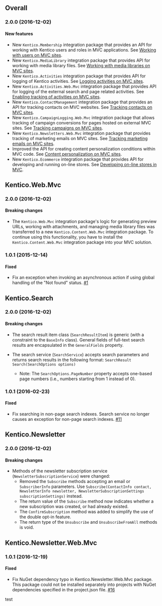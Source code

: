 ## Overall

### 2.0.0 (2016-12-02)

#### New features

* New `Kentico.Membership` integration package that provides an API for working with Kentico users and roles in MVC applications. See [Working with users on MVC sites](https://docs.kentico.com/x/Ph6zAw).
* New `Kentico.MediaLibrary` integration package that provides API for working with media library files. See [Working with media libraries on MVC sites](https://docs.kentico.com/x/EYD5Aw).
* New `Kentico.Activities` integration package that provides API for logging of Kentico activities. See [Logging activities on MVC sites](https://docs.kentico.com/x/foDFAw).
* New `Kentico.Activities.Web.Mvc` integration package that provides API for logging of the external search and page related activities. See [Enabling tracking of activities on MVC sites](https://docs.kentico.com/x/qYLeAw).
* New `Kentico.ContactManagement` integration package that provides an API for tracking contacts on MVC websites. See [Tracking contacts on MVC sites](https://docs.kentico.com/x/ygG9Aw).
* New `Kentico.CampaignLogging.Web.Mvc` integration package that allows tracking of campaign conversions for pages hosted on external MVC sites. See [Tracking campaigns on MVC sites](https://docs.kentico.com/x/TqDlAw).
* New `Kentico.Newsletters.Web.Mvc` integration package that provides tracking of marketing emails on MVC sites. See [Tracking marketing emails on MVC sites](https://docs.kentico.com/x/P4PeAw).
* Improved the API for creating content personalization conditions within MVC code. See [Content personalization on MVC sites](https://docs.kentico.com/x/86HlAw).
* New `Kentico.Ecommerce` integration package that provides API for developing and running on-line stores. See [Developing on-line stores in MVC](https://docs.kentico.com/x/-RyzAw).


## Kentico.Web.Mvc

### 2.0.0 (2016-12-02)

#### Breaking changes

* The `Kentico.Web.Mvc` integration package's logic for generating preview URLs, working with attachments, and managing media library files was transferred to a new `Kentico.Content.Web.Mvc` integration package. To continue using this functionality, you have to install the `Kentico.Content.Web.Mvc` integration package into your MVC solution.

### 1.0.1 (2015-12-14)

#### Fixed

- Fix an exception when invoking an asynchronous action if using global handling of the "Not found" status.
[#1](https://github.com/Kentico/Mvc/pull/1)    

## Kentico.Search

### 2.0.0 (2016-12-02)

#### Breaking changes

* The search result item class (`SearchResultItem`) is generic (with a constraint to the `BaseInfo` class). General fields of full-text search results are encapsulated in the `GeneralFields` property.

* The search service (`SearchService`) accepts search parameters and returns search results in the following format:
`SearchResult Search(SearchOptions options)`
	* Note: The `SearchOptions.PageNumber` property accepts one-based page numbers (i.e., numbers starting from 1 instead of 0).

### 1.0.1 (2016-02-23)

#### Fixed

- Fix searching in non-page search indexes. Search service no longer causes an exception for non-page search indexes.
[#11](https://github.com/Kentico/Mvc/pull/11)

    
## Kentico.Newsletter

### 2.0.0 (2016-12-02)

#### Breaking changes

* Methods of the newsletter subscription service (`NewsletterSubscriptionService`) were changed:
	* Removed the `Subscribe` methods accepting an email or `SubscriberInfo` parameters. Use `Subscribe(ContactInfo contact, NewsletterInfo newsletter, NewsletterSubscriptionSettings subscriptionSettings)` instead.
	* The return value of the `Subscribe` method now indicates whether a new subscription was created, or had already existed.
	* The `ConfirmSubscription` method was added to simplify the use of the double opt-in feature.
	* The return type of the `Unsubscribe` and `UnsubscribeFromAll` methods is void.

## Kentico.Newsletter.Web.Mvc

### 1.0.1 (2016-12-19)

#### Fixed

- Fix NuGet dependency typo in Kentico.Newsletter.Web.Mvc package. This package could not be installed separately into projects with NuGet dependencies specified in the project.json file.
[#16](https://github.com/Kentico/Mvc/pull/16)

test

